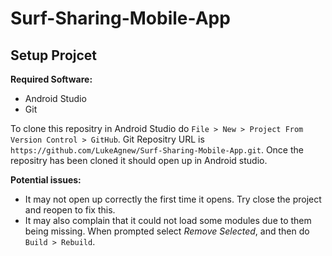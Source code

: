 # Surf-Sharing-Mobile-App

## Setup Projcet

**Required Software:**
* Android Studio
* Git

To clone this repositry in Android Studio do `File > New > Project From Version Control > GitHub`. Git Repositry URL is `https://github.com/LukeAgnew/Surf-Sharing-Mobile-App.git`. Once the repositry has been cloned it should open up in Android studio.  

**Potential issues:**
* It may not open up correctly the first time it opens. Try close the project and reopen to fix this. 
* It may also complain that it could not load some modules due to them being missing. When prompted select *Remove Selected*, and then do `Build > Rebuild`.
